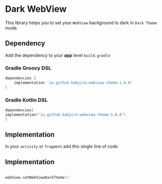 # Dark WebView
This library helps you to set your `WebView` background to dark in `Dark Theme` mode.




## Dependency
Add the dependency to your **app** level `build.gradle`


### Gradle Groovy DSL
```gradle
dependencies {
	implementation 'io.github.kakyire:webview-theme:1.0.0'
}
  ```

### Gradle Kotlin DSL
```kotlin
dependencies{
implementation("io.github.kakyire:webview-theme:1.0.0")
}
```

## Implementation
In your `activity` or `fragment` add this single line of code
## Implementation
```kotlin

webView.setWebViewDarkTheme()

```





